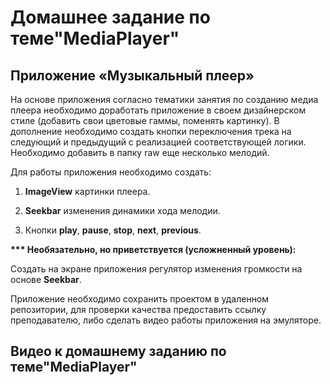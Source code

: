 # Домашнее задание по теме"MediaPlayer"

## Приложение «Музыкальный плеер»

На основе приложения согласно тематики занятия по созданию медиа плеера необходимо доработать приложение в своем дизайнерском стиле (добавить свои цветовые гаммы, поменять картинку). В дополнение необходимо создать кнопки переключения трека на следующий и предыдущий с реализацией соответствующей логики. Необходимо добавить в папку raw еще несколько мелодий.

Для работы приложения необходимо создать:

1. **ImageView** картинки плеера.

2. **Seekbar** изменения динамики хода мелодии.

3. Кнопки **play**, **pause**, **stop**, **next**, **previous**.

**\*\*\* Необязательно, но приветствуется (усложненный уровень):**

Создать на экране приложения регулятор изменения громкости на основе **Seekbar**.

Приложение необходимо сохранить проектом в удаленном репозитории, для проверки качества предоставить ссылку преподавателю, либо сделать видео работы приложения на эмуляторе.

## Видео к домашнему заданию по теме"MediaPlayer"